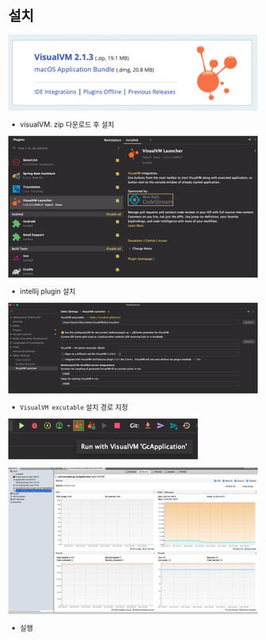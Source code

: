 # 설치

![](<../../../.gitbook/assets/image (15).png>)

* visualVM. zip 다운로드 후 설치

![](<../../../.gitbook/assets/image (3).png>)

* intellij plugin 설치&#x20;

![](<../../../.gitbook/assets/image (2).png>)

* `VisualVM excutable` 설치 경로 지정&#x20;

![](<../../../.gitbook/assets/image (10).png>)

![](<../../../.gitbook/assets/image (1).png>)

* 실행&#x20;
